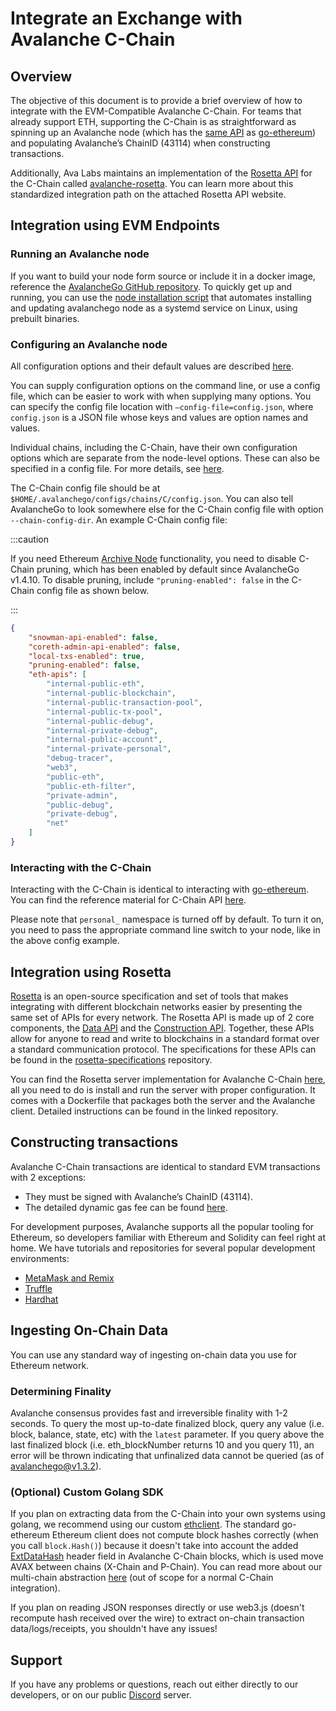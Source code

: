 # Integrate an Exchange with Avalanche C-Chain

## Overview

The objective of this document is to provide a brief overview of how to integrate with the EVM-Compatible Avalanche C-Chain. For teams that already support ETH, supporting the C-Chain is as straightforward as spinning up an Avalanche node (which has the [same API](https://eth.wiki/json-rpc/API) as [go-ethereum](https://geth.ethereum.org/docs/rpc/server)) and populating Avalanche’s ChainID (43114) when constructing transactions.

Additionally, Ava Labs maintains an implementation of the [Rosetta API](https://www.rosetta-api.org/) for the C-Chain called [avalanche-rosetta](https://github.com/ava-labs/avalanche-rosetta). You can learn more about this standardized integration path on the attached Rosetta API website.

## Integration using EVM Endpoints

### Running an Avalanche node

If you want to build your node form source or include it in a docker image, reference the [AvalancheGo GitHub repository](https://github.com/ava-labs/avalanchego). To quickly get up and running, you can use the [node installation script](../avalanchego-node/build/set-up-node-with-installer.md) that automates installing and updating avalanchego node as a systemd service on Linux, using prebuilt binaries.

### Configuring an Avalanche node

All configuration options and their default values are described [here](../../references/avalanchego-config-flags.md).

You can supply configuration options on the command line, or use a config file, which can be easier to work with when supplying many options. You can specify the config file location with `—config-file=config.json`, where `config.json` is a JSON file whose keys and values are option names and values.

Individual chains, including the C-Chain, have their own configuration options which are separate from the node-level options. These can also be specified in a config file. For more details, see [here](../../references/avalanchego-config-flags.md#chain-configs).

The C-Chain config file should be at `$HOME/.avalanchego/configs/chains/C/config.json`. You can also tell AvalancheGo to look somewhere else for the C-Chain config file with option `--chain-config-dir`. An example C-Chain config file:

:::caution

If you need Ethereum [Archive Node](https://ethereum.org/en/developers/docs/nodes-and-clients/#archive-node) functionality, you need to disable C-Chain pruning, which has been enabled by default since AvalancheGo v1.4.10. To disable pruning, include `"pruning-enabled": false` in the C-Chain config file as shown below.

:::


```json
{
    "snowman-api-enabled": false,
    "coreth-admin-api-enabled": false,
    "local-txs-enabled": true,
    "pruning-enabled": false,
    "eth-apis": [
        "internal-public-eth",
        "internal-public-blockchain",
        "internal-public-transaction-pool",
        "internal-public-tx-pool",
        "internal-public-debug",
        "internal-private-debug",
        "internal-public-account",
        "internal-private-personal",
        "debug-tracer",
        "web3",
        "public-eth",
        "public-eth-filter",
        "private-admin",
        "public-debug",
        "private-debug",
        "net"
    ]
}
```


### Interacting with the C-Chain

Interacting with the C-Chain is identical to interacting with [go-ethereum](https://geth.ethereum.org/). You can find the reference material for C-Chain API [here](../../avalanchego/avalanchego-apis/c-chain.md).

Please note that `personal_` namespace is turned off by default. To turn it on, you need to pass the appropriate command line switch to your node, like in the above config example.

## Integration using Rosetta

[Rosetta](https://www.rosetta-api.org/) is an open-source specification and set of tools that makes integrating with different blockchain networks easier by presenting the same set of APIs for every network. The Rosetta API is made up of 2 core components, the [Data API](https://www.rosetta-api.org/docs/data_api_introduction.html) and the [Construction API](https://www.rosetta-api.org/docs/construction_api_introduction.html). Together, these APIs allow for anyone to read and write to blockchains in a standard format over a standard communication protocol. The specifications for these APIs can be found in the [rosetta-specifications](https://github.com/coinbase/rosetta-specifications) repository.

You can find the Rosetta server implementation for Avalanche C-Chain [here](https://github.com/ava-labs/avalanche-rosetta), all you need to do is install and run the server with proper configuration. It comes with a Dockerfile that packages both the server and the Avalanche client. Detailed instructions can be found in the linked repository.

## Constructing transactions

Avalanche C-Chain transactions are identical to standard EVM transactions with 2 exceptions:

* They must be signed with Avalanche’s ChainID (43114).
* The detailed dynamic gas fee can be found [here](../../../learn/platform-overview/transaction-fees.md#c-chain-fees).

For development purposes, Avalanche supports all the popular tooling for Ethereum, so developers familiar with Ethereum and Solidity can feel right at home. We have tutorials and repositories for several popular development environments:

* [MetaMask and Remix](../smart-contracts/deploy-a-smart-contract-on-avalanche-using-remix-and-metamask.md)
* [Truffle](../smart-contracts/using-truffle-with-the-avalanche-c-chain.md)
* [Hardhat](../smart-contracts/using-hardhat-with-the-avalanche-c-chain.md)

## Ingesting On-Chain Data

You can use any standard way of ingesting on-chain data you use for Ethereum network.

### Determining Finality

Avalanche consensus provides fast and irreversible finality with 1-2 seconds. To query the most up-to-date finalized block, query any value (i.e. block, balance, state, etc) with the `latest` parameter. If you query above the last finalized block (i.e. eth_blockNumber returns 10 and you query 11), an error will be thrown indicating that unfinalized data cannot be queried (as of avalanchego@v1.3.2).

### (Optional) Custom Golang SDK

If you plan on extracting data from the C-Chain into your own systems using golang, we recommend using our custom [ethclient](https://github.com/ava-labs/coreth/tree/master/ethclient). The standard go-ethereum Ethereum client does not compute block hashes correctly (when you call `block.Hash()`) because it doesn't take into account the added [ExtDataHash](https://github.com/ava-labs/coreth/blob/2c3cfac5f766ce5f32a2eddc43451bdb473b84f1/core/types/block.go#L98) header field in Avalanche C-Chain blocks, which is used move AVAX between chains (X-Chain and P-Chain). You can read more about our multi-chain abstraction [here](../../../overview/getting-started/avalanche-platform-overview.md) (out of scope for a normal C-Chain integration).

If you plan on reading JSON responses directly or use web3.js (doesn't recompute hash received over the wire) to extract on-chain transaction data/logs/receipts, you shouldn't have any issues!

## Support

If you have any problems or questions, reach out either directly to our developers, or on our public [Discord](https://chat.avalabs.org/) server.

